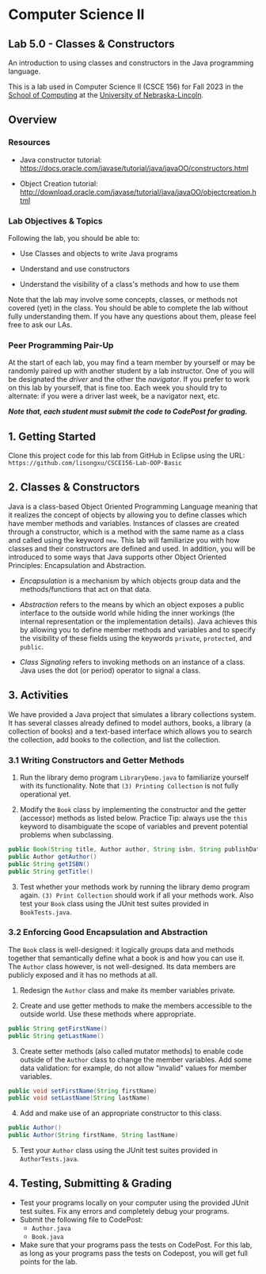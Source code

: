 # Computer Science II
## Lab 5.0 - Classes & Constructors

An introduction to using classes and constructors in the Java programming language.

This is a lab used in Computer Science II (CSCE 156) for Fall 2023 
in the [School of Computing](https://computing.unl.edu) 
at the [University of Nebraska-Lincoln](https://www.unl.edu).

## Overview

### Resources

-   Java constructor tutorial:  
    https://docs.oracle.com/javase/tutorial/java/javaOO/constructors.html

-   Object Creation tutorial:  
    http://download.oracle.com/javase/tutorial/java/javaOO/objectcreation.html

### Lab Objectives & Topics

Following the lab, you should be able to:

-   Use Classes and objects to write Java programs

-   Understand and use constructors

-   Understand the visibility of a class's methods and how to use them

Note that the lab may involve some concepts, classes, or methods not covered (yet) in the class. You should be able to complete the lab without fully understanding them. If you have any questions about them, please feel free to ask our LAs. 


### Peer Programming Pair-Up

At the start of
each lab, you may find a team member by yourself or may be randomly paired up with another student by
a lab instructor.  One of you will be designated the *driver* 
and the other the *navigator*. If you prefer to work on this lab by yourself, that is fine too.  Each week you should try to alternate: if you were a driver 
last week, be a navigator next, etc. 

***Note that, each student must submit the code to CodePost for grading.***

## 1. Getting Started

Clone this project code for this lab from GitHub in Eclipse using the
URL: `https://github.com/lisongxu/CSCE156-Lab-OOP-Basic`

## 2. Classes & Constructors 

Java is a class-based Object Oriented Programming Language meaning that
it realizes the concept of objects by allowing you to define classes
which have member methods and variables. Instances of classes are
created through a constructor, which is a method with the same name as a
class and called using the keyword `new`. This lab will familiarize you with
how classes and their constructors are defined and used. In addition,
you will be introduced to some ways that Java supports other Object
Oriented Principles: Encapsulation and Abstraction.

-   *Encapsulation* is a mechanism by which objects group data and the
    methods/functions that act on that data. 

-   *Abstraction* refers to the means by which an object exposes a
    public interface to the outside world while hiding the inner
    workings (the internal representation or the implementation
    details). Java achieves this by allowing you to define member
    methods and variables and to specify the visibility of these fields
    using the keywords `private`, `protected`, and `public`.
    
-   *Class Signaling* refers to invoking methods on an instance of a
    class. Java uses the dot (or period) operator to signal a class.

## 3. Activities 

We have provided a Java project that simulates a library collections
system. It has several classes already defined to model authors, books,
a library (a collection of books) and a text-based interface which
allows you to search the collection, add books to the collection, and
list the collection.

### 3.1 Writing Constructors and Getter Methods

1.  Run the library demo program `LibraryDemo.java` to familiarize yourself with its
    functionality. Note that `(3) Printing Collection` is not fully
    operational yet.

2.  Modify the `Book` class by implementing the constructor and the getter (accessor) methods as listed below.  Practice Tip: always use the `this` keyword to disambiguate the scope of
    variables and prevent potential problems when subclassing.

```java
public Book(String title, Author author, String isbn, String publishDate)
public Author getAuthor()
public String getISBN()
public String getTitle()
 ```

3.  Test whether your methods work by running the library demo program again. `(3) Print Collection` should work if all your methods work. Also test your `Book` class using the JUnit test suites provided in `BookTests.java`.

### 3.2 Enforcing Good Encapsulation and Abstraction

The `Book` class is well-designed: it logically groups data and methods
together that semantically define what a book is and how you can use it.
The `Author` class however, is not well-designed.  Its data members are publicly
exposed and it has no methods at all.

1.  Redesign the `Author` class and make its member variables private.

2.  Create and use getter methods to make the members accessible to the
    outside world. Use these methods where appropriate.

```java
public String getFirstName() 
public String getLastName()
 ```

3.  Create setter methods (also called mutator methods) to enable code
    outside of the `Author` class to change the member variables. Add some data
    validation: for example, do not allow "invalid" values for member
    variables.

```java
public void setFirstName(String firstName)
public void setLastName(String lastName)
 ```

4.  Add and make use of an appropriate constructor to this class.

```java
public Author()
public Author(String firstName, String lastName)
 ```


5. Test your `Author` class using the JUnit test suites provided in `AuthorTests.java`.

## 4. Testing, Submitting & Grading

* Test your programs locally on your computer using the provided JUnit test suites.  Fix any
errors and completely debug your programs.
* Submit the following file to CodePost:
  * `Author.java`
  * `Book.java`
* Make sure that your programs pass  the tests on CodePost. For this lab, as long as your programs pass  the tests on Codepost, you will get full points for the lab.


